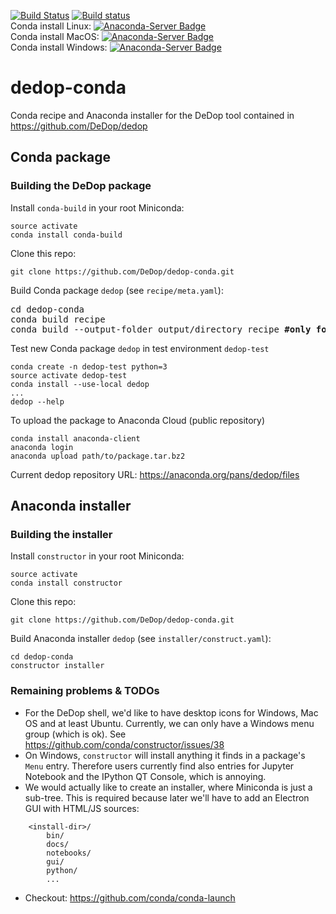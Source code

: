 [![Build Status](https://travis-ci.org/DeDop/dedop-conda.svg?branch=master)](https://travis-ci.org/DeDop/dedop-conda)
[![Build status](https://ci.appveyor.com/api/projects/status/t5kgos0p7d6gs3dn?svg=true)](https://ci.appveyor.com/project/hans-permana/dedop-conda)  
Conda install Linux: [![Anaconda-Server Badge](https://anaconda.org/dedop/dedop/badges/version.svg)](https://anaconda.org/dedop/dedop)  
Conda install MacOS: [![Anaconda-Server Badge](https://anaconda.org/dedop/dedop/badges/version.svg)](https://anaconda.org/dedop/dedop)  
Conda install Windows: [![Anaconda-Server Badge](https://anaconda.org/dedop/dedop/badges/version.svg)](https://anaconda.org/dedop/dedop)

# dedop-conda

Conda recipe and Anaconda installer for the DeDop tool contained in https://github.com/DeDop/dedop

## Conda package

### Building the DeDop package

Install `conda-build` in your root Miniconda:

    source activate
    conda install conda-build
    
Clone this repo:
    
    git clone https://github.com/DeDop/dedop-conda.git
    
Build Conda package `dedop` (see `recipe/meta.yaml`):
<pre>
cd dedop-conda
conda build recipe
conda build --output-folder output/directory recipe <b>#only for Linux/MacOS</b>
</pre>
     
Test new Conda package `dedop` in test environment `dedop-test`
     
    conda create -n dedop-test python=3
    source activate dedop-test
    conda install --use-local dedop
    ...
    dedop --help
    
To upload the package to Anaconda Cloud (public repository)

    conda install anaconda-client
    anaconda login
    anaconda upload path/to/package.tar.bz2

Current dedop repository URL: https://anaconda.org/pans/dedop/files

## Anaconda installer

### Building the installer

Install `constructor` in your root Miniconda:

    source activate
    conda install constructor

Clone this repo:

    git clone https://github.com/DeDop/dedop-conda.git

Build Anaconda installer `dedop` (see `installer/construct.yaml`):

    cd dedop-conda
    constructor installer

### Remaining problems & TODOs

* For the DeDop shell, we'd like to have desktop icons for Windows, Mac OS and at least Ubuntu.
  Currently, we can only have a Windows menu group (which is ok).
  See https://github.com/conda/constructor/issues/38
* On Windows, `constructor` will install anything it finds in a package's `Menu` entry.
  Therefore users currently find also entries for Jupyter Notebook and the IPython QT Console, 
  which is annoying.
* We would actually like to create an installer, where Miniconda is just a sub-tree. This is required because later we'll have to add an Electron GUI with HTML/JS sources:
```
    <install-dir>/
        bin/
        docs/
        notebooks/
        gui/
        python/
        ...
```
* Checkout: https://github.com/conda/conda-launch  
